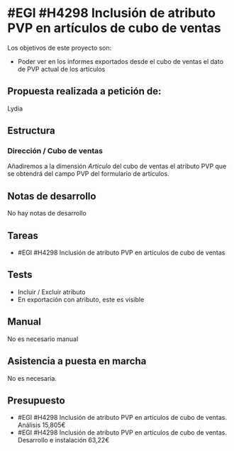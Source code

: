 # #EGI #H4298 Inclusión de atributo PVP en artículos de cubo de ventas

Los objetivos de este proyecto son:
+ Poder ver en los informes exportados desde el cubo de ventas el dato de PVP actual de los artículos

## Propuesta realizada a petición de:
Lydia

## Estructura

### Dirección / Cubo de ventas
Añadiremos a la dimensión _Artículo_ del cubo de ventas el atributo PVP que se obtendrá del campo PVP del formulario de artículos.

## Notas de desarrollo
No hay notas de desarrollo



## Tareas
* #EGI #H4298 Inclusión de atributo PVP en artículos de cubo de ventas

## Tests
+ Incluir / Excluir atributo
+ En exportación con atributo, este es visible

## Manual
No es necesario manual

## Asistencia a puesta en marcha
No es necesaria.

## Presupuesto
* #EGI #H4298 Inclusión de atributo PVP en artículos de cubo de ventas. Análisis 15,805€
* #EGI #H4298 Inclusión de atributo PVP en artículos de cubo de ventas. Desarrollo e instalación 63,22€